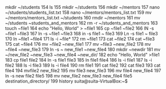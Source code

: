 mkdir ~/students
  154  ls
  155  mkdir ~/students
  156  mkdir ~/mentors
  157  nano ~/students/students_list.txt
  158  nano ~/mentors/mentors_list.txt
  159  mv ~/mentors/mentors_list.txt ~/students
  160  rmdir ~/mentors
  161  mv ~/students ~students_and_mentors
  162  rm -r ~/students_and_mentors
  163  touch ~file1
  164  echo "Hello, World" > ~file1
  165  cp ~file1 ~file2
  166  IN -s ~file1 ~file3
  167  In -s ~file1 ~file3
  168  in -s file1 ~ file3
  169  Ln -s file1 ~ file3
  170  In ~file1 ~file4
  171  Is -i ~file*
  172  rm ~file1
  173  cat ~file2
  174  cat ~file3
  175  cat ~file4
  176  mv ~file2 ~new_file1
  177  mv ~file3 ~new_file2
  178  mv ~file4 ~new_file3
  179  In -s ~ new_file1 ~new_file4
  180  mkdir ~newdir
  181  mv ~/new_file2 ~new_file3 ~new_file4 ~new_dir/
  182  echo "Hello, World" >file1
  183  cp file1 file2
  184  In -s file1 file3
  185  In file1 file4
  186  Is -i file1
  187  Is -i file2
  188  Is -i file3
  189  Is -i file4
  190  rm file1
  191  cat file2
  192  cat file3
  193  cat file4
  194  mvfile2 new_file2
  195  mv file3 new_file3
  196  mv file4 new_file4
  197  In -s new file2 file5
  198  mv new_file2 new_file3 new_file4 file5 destination_directory/
  199  history
suita@suita-VirtualBox:~$ 
